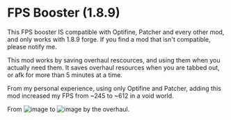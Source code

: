 # FPS Booster (1.8.9)

This FPS booster IS compatible with Optifine, Patcher and every other mod, and only works with 1.8.9 forge.
If you find a mod that isn't compatible, please notify me.

This mod works by saving overhaul rescources, and using them when you actually need them.
It saves overhaul resources when you are tabbed out, or afk for more than 5 minutes at a time.

From my personal experience, using only Optifine and Patcher, adding this mod increased my FPS from ~245 to ~612 in a void world.

From ![image](https://user-images.githubusercontent.com/100393544/155641926-c3afc033-b02d-4185-bb57-e56d300f115c.png) to ![image](https://user-images.githubusercontent.com/100393544/155641985-e60d0fb4-fbcd-465d-a4e1-be9abe2e3428.png) by the overhaul.
